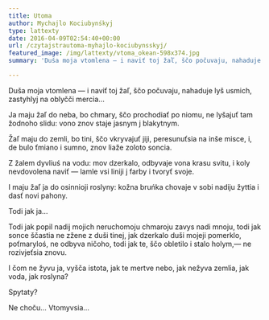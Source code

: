 ```yaml
---
title: Utoma
author: Mychajlo Kociubynśkyj
type: lattexty
date: 2016-04-09T02:54:40+00:00
url: /czytajstrautoma-myhajlo-kociubynsskyj/
featured_image: /img/lattexty/vtoma_okean-598x374.jpg
summary: 'Duša moja vtomlena — i naviť toj žaľ, ščo počuvaju, nahaduje lyš usmich, zastyhlyj na oblyčči mercia… Ja maju žaľ do neba, bo chmary, ščo prochodiať po niomu, ne lyšajuť tam žodnoho slidu: vono znov staje jasnym j blakytnym.'

---
```

Duša moja vtomlena — i naviť toj žaľ, ščo počuvaju, nahaduje lyš usmich, zastyhlyj na oblyčči mercia…

Ja maju žaľ do neba, bo chmary, ščo prochodiať po niomu, ne lyšajuť tam žodnoho slidu: vono znov staje jasnym j blakytnym.

Žaľ maju do zemli, bo tini, ščo vkryvajuť jiji, peresunuťsia na inše misce, i, de bulo ťmiano i sumno, znov liaže zoloto soncia.

Z žalem dyvliuś na vodu: mov dzerkalo, odbyvaje vona krasu svitu, i koly nevdovolena naviť — lamle vsi liniji j farby i tvoryť svoje.

I maju žaľ ja do osinnioji roslyny: kožna bruńka chovaje v sobi nadiju žyttia i dasť novi pahony.

Todi jak ja…

Todi jak popil nadij mojich neruchomoju chmaroju zavys nadi mnoju, todi jak sonce ščastia ne zžene z duši tinej, jak dzerkalo duši mojeji pomerklo, poťmaryloś, ne odbyva ničoho, todi jak te, ščo obletilo i stalo holym,— ne rozivjeťsia znovu.

I čom ne žyvu ja, vyšča istota, jak te mertve nebo, jak nežyva zemlia, jak voda, jak roslyna?

Spytaty?

Ne choču… Vtomyvsia…